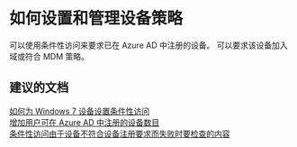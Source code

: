 <properties
    pageTitle="How to set up and manage device policies"
    description="如何设置和管理设备策略"
    service="microsoft.aad"
    resource="Microsoft_AAD_IAM"
    authors="jcardena"
    displayOrder="3"
    selfHelpType="resource"
    supportTopicIds=""
    resourceTags="conditionalaccess_overview"
    productPesIds=""
    cloudEnvironments="public"
/>


# <a name="how-to-set-up-and-manage-device-policies"></a>如何设置和管理设备策略

可以使用条件性访问来要求已在 Azure AD 中注册的设备。 可以要求该设备加入域或符合 MDM 策略。

## <a name="recommended-documents"></a>**建议的文档**
[如何为 Windows 7 设备设置条件性访问](https://docs.microsoft.com/azure/active-directory/active-directory-conditional-access-automatic-device-registration-setup) <br>
[增加用户可在 Azure AD 中注册的设备数目](https://docs.microsoft.com/azure/active-directory/active-directory-conditional-access-automatic-device-registration-setup) <br>
[条件性访问由于设备不符合设备注册要求而失败时要检查的内容](https://docs.microsoft.com/azure/active-directory/active-directory-conditional-access-automatic-device-registration-setup) <br>
